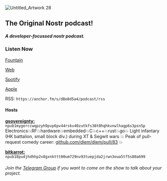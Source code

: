    
![Untitled_Artwork 28](https://user-images.githubusercontent.com/8143945/210556301-8cac9d9d-40bd-4e78-90a1-56909d589521.png)

## The Original Nostr podcast!

##### A developer-focussed nostr podcast.

### Listen Now
[Fountain](https://fountain.fm/show/EHr7oroKVhkIAWNTGGRn)

[Web](https://anchor.fm/nostrovia)

[Spotify](https://open.spotify.com/show/3FKrua9rST5DDKv0WeAqWn)  

[Apple](https://podcasts.apple.com/hk/podcast/nostrovia-the-nostr-podcast/id1678531266?l=en)  
   
RSS: `https://anchor.fm/s/d8e8d5a4/podcast/rss`

#### Hosts  
[**gsovereignty:**](https://iris.to/gsovereignty@nostrovia.org) `npub1mygerccwqpzyh9pvp6pv44rskv40zutkfs38t0hqhkvnwlhagp6s3psn5p`   
Electronics💥RF💥hardware💥embedded💥C💥c++💥rust💥go💥 Light infantary (HK battalion, small block div.) during XT & Segwit wars 💥 Peak of pull-request comedy career: [github.com/diem/diem/pull/83](https://github.com/diem/diem/pull/83) 💥

[**bitkarrot:**](https://iris.to/bitkarrot@lnaddy.com) `npub18pudjhdhhp2v8gxnkttt00um729nv93tuepjda2jrwn3eua5tf5s80a699`  

###### Join the [Telegram Group](https://t.me/nostroviadispatch) if you want to come on the show to talk about your project.
